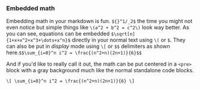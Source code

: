### Embedded math

Embedding math in your markdown is fun.  `${}^1/_2$` the time you might not even notice but simple things like `\(a^2 + b^2 = c^2\)` look way better. As you can see, equations can be embedded `$\sqrt[n]{1+x+x^2+x^3+\dots+x^n}$` directly in your normal text using `\(` or `$`. They can also be put in *display* mode using `\[` or `$$` delimiters as shown here.`$$\sum_{i=0}^n i^2 = \frac{(n^2+n)(2n+1)}{6}$$`

And if you'd like to really call it out, the math can be put centered in a `<pre>` block with a gray background much like the normal standalone code blocks.
```
\[ \sum_{i=0}^n i^2 = \frac{(n^2+n)(2n+1)}{6} \]
```
